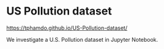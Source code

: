 # US Pollution dataset
<a href="https://tphamdo.github.io/US-Pollution-dataset/">https://tphamdo.github.io/US-Pollution-dataset/</a>

We investigate a U.S. Pollution dataset in Jupyter Notebook.
